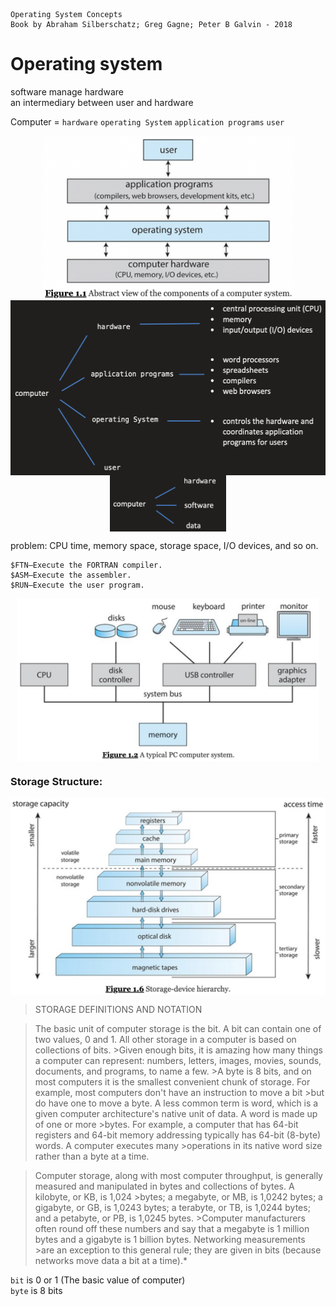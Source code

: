     Operating System Concepts
    Book by Abraham Silberschatz; Greg Gagne; Peter B Galvin - 2018

#   Operating system

software manage hardware  
an intermediary between user and hardware  

Computer = `hardware` `operating System` `application programs` `user`
<div  align="center" width = auto height = auto >    
<img src="ExtraFiles/PhotoFiles/OperaterSystemFigure1-1.png" width = "400" align=center />
</div>

<div  align="center" >    
<img src="ExtraFiles/PhotoFiles/self1.2.png" height = "280" align=center />
</div> 
<div  align="center" >   
<img src="ExtraFiles/PhotoFiles/self1.1.png"height = "90" align=center />
</div> 

problem: CPU time, memory space, storage space, I/O devices, and so on.

```
$FTN—Execute the FORTRAN compiler.  
$ASM—Execute the assembler.  
$RUN—Execute the user program. 
```

<div  align="center">  
<img src="ExtraFiles/PhotoFiles/OperaterSystemFigure1-3.png" height = "260" align=center />
</div> 

###  Storage Structure: 
<div  align="center" width = auto > 
<img src="ExtraFiles/PhotoFiles/OperaterSystemFigure1-2.png" width = "620" align=center />
</div>  

>STORAGE DEFINITIONS AND NOTATION

>The basic unit of computer storage is the bit. A bit can contain one of two values, 0 and 1. All other storage in a computer is based on collections of bits. >Given enough bits, it is amazing how many things a computer can represent: numbers, letters, images, movies, sounds, documents, and programs, to name a few. >A byte is 8 bits, and on most computers it is the smallest convenient chunk of storage. For example, most computers don't have an instruction to move a bit >but do have one to move a byte. A less common term is word, which is a given computer architecture's native unit of data. A word is made up of one or more >bytes. For example, a computer that has 64-bit registers and 64-bit memory addressing typically has 64-bit (8-byte) words. A computer executes many >operations in its native word size rather than a byte at a time.

>Computer storage, along with most computer throughput, is generally measured and manipulated in bytes and collections of bytes. A kilobyte, or KB, is 1,024 >bytes; a megabyte, or MB, is 1,0242 bytes; a gigabyte, or GB, is 1,0243 bytes; a terabyte, or TB, is 1,0244 bytes; and a petabyte, or PB, is 1,0245 bytes. >Computer manufacturers often round off these numbers and say that a megabyte is 1 million bytes and a gigabyte is 1 billion bytes. Networking measurements >are an exception to this general rule; they are given in bits (because networks move data a bit at a time).*

`bit` is 0 or 1 (The basic value of computer)  
`byte` is 8 bits

